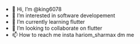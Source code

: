 - 👋 Hi, I’m @king6078
- 👀 I’m interested in software developement
- 🌱 I’m currently learning flutter
- 💞️ I’m looking to collaborate on flutter
- 📫 How to reach me insta hariom_sharmax dm me

<!---
king6078/king6078 is a ✨ special ✨ repository because its `README.md` (this file) appears on your GitHub profile.
You can click the Preview link to take a look at your changes.
--->
